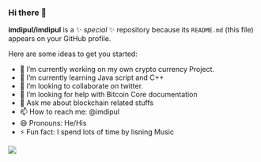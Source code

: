 ### Hi there 👋


**imdipul/imdipul** is a ✨ _special_ ✨ repository because its `README.md` (this file) appears on your GitHub profile.

Here are some ideas to get you started:

- 🔭 I’m currently working on my own crypto currency Project.
- 🌱 I’m currently learning Java script and C++
- 👯 I’m looking to collaborate on twitter.
- 🤔 I’m looking for help with Bitcoin Core documentation
- 💬 Ask me about blockchain related stuffs
- 📫 How to reach me: @imdipul
- 😄 Pronouns: He/His
- ⚡ Fun fact: I spend lots of time by lisning Music

<img src="https://github-readme-stats.vercel.app/api?username=imdipul&&show_icons=true&title_color=ffffff&icon_color=bb2acf&text_color=daf7dc&bg_color=151515">
